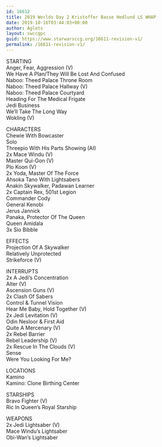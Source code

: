 ```yaml
---
id: 16612
title: 2019 Worlds Day 2 Kristoffer Basse Hedlund LS WHAP
date: 2019-10-16T03:44:03+00:00
author: Aglets
layout: swccgpc
guid: https://www.starwarsccg.org/16611-revision-v1/
permalink: /16611-revision-v1/
---
```

STARTING  
Anger, Fear, Aggression (V)  
We Have A Plan/They Will Be Lost And Confused  
Naboo: Theed Palace Throne Room  
Naboo: Theed Palace Hallway (V)  
Naboo: Theed Palace Courtyard  
Heading For The Medical Frigate  
Jedi Business  
We’ll Take The Long Way  
Wokling (V)

CHARACTERS  
Chewie With Bowcaster  
Solo  
Threepio With His Parts Showing (AI)  
2x Mace Windu (V)  
Master Qui-Gon (V)  
Plo Koon (V)  
2x Yoda, Master Of The Force  
Ahsoka Tano With Lightsabers  
Anakin Skywalker, Padawan Learner  
2x Captain Rex, 501st Legion  
Commander Cody  
General Kenobi  
Jerus Jannick  
Panaka, Protector Of The Queen  
Queen Amidala  
3x Sio Bibble

EFFECTS  
Projection Of A Skywalker  
Relatively Unprotected  
Strikeforce (V)

INTERRUPTS  
2x A Jedi’s Concentration  
Alter (V)  
Ascension Guns (V)  
2x Clash Of Sabers  
Control & Tunnel Vision  
Hear Me Baby, Hold Together (V)  
2x Jedi Levitation (V)  
Odin Nesloor & First Aid  
Quite A Mercenary (V)  
2x Rebel Barrier  
Rebel Leadership (V)  
2x Rescue In The Clouds (V)  
Sense  
Were You Looking For Me?

LOCATIONS  
Kamino  
Kamino: Clone Birthing Center

STARSHIPS  
Bravo Fighter (V)  
Ric In Queen’s Royal Starship

WEAPONS  
2x Jedi Lightsaber (V)  
Mace Windu’s Lightsaber  
Obi-Wan’s Lightsaber